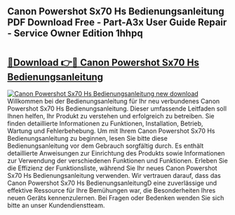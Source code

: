 ## Canon Powershot Sx70 Hs Bedienungsanleitung PDF Download Free - Part-A3x User Guide Repair - Service Owner Edition 1hhpq

# <h2><a href="http://df5ivl.blite.top/?on=Canon+Powershot+Sx70+Hs+Bedienungsanleitung">🔗Download 👉🔴 Canon Powershot Sx70 Hs Bedienungsanleitung</a></h2>

[![Canon Powershot Sx70 Hs Bedienungsanleitung new download](https://i.imgur.com/lujVjoI.png)](http://df5ivl.blite.top/?on=Canon+Powershot+Sx70+Hs+Bedienungsanleitung)
Willkommen bei der Bedienungsanleitung für Ihr neu verbundenes Canon Powershot Sx70 Hs Bedienungsanleitung. Dieser umfassende Leitfaden soll Ihnen helfen, Ihr Produkt zu verstehen und erfolgreich zu betreiben. Sie finden detaillierte Informationen zu Funktionen, Installation, Betrieb, Wartung und Fehlerbehebung. Um mit Ihrem Canon Powershot Sx70 Hs Bedienungsanleitung zu beginnen, lesen Sie bitte diese Bedienungsanleitung vor dem Gebrauch sorgfältig durch. Es enthält detaillierte Anweisungen zur Einrichtung des Produkts sowie Informationen zur Verwendung der verschiedenen Funktionen und Funktionen. Erleben Sie die Effizienz der Funktionsliste, während Sie Ihr neues Canon Powershot Sx70 Hs Bedienungsanleitung verwenden. Wir vertrauen darauf, dass das Canon Powershot Sx70 Hs BedienungsanleitungD eine zuverlässige und effektive Ressource für Ihre Bemühungen war, die Besonderheiten Ihres neuen Geräts kennenzulernen. Bei Fragen oder Bedenken wenden Sie sich bitte an unser Kundendienstteam.
